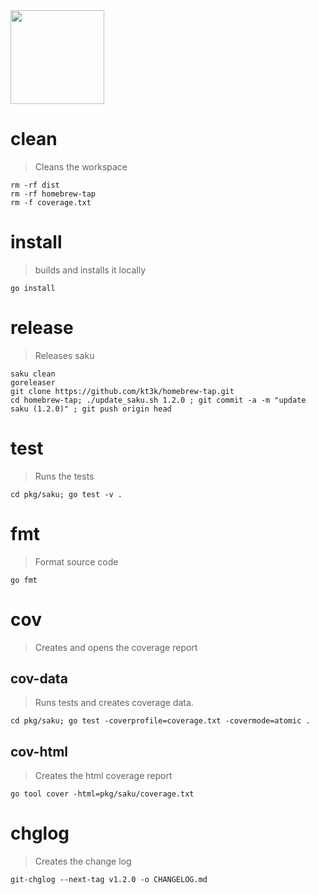 <img width="150" src="https://kt3k.github.io/saku/media/saku-logo.svg" />

# clean
> Cleans the workspace

    rm -rf dist
    rm -rf homebrew-tap
    rm -f coverage.txt

# install
> builds and installs it locally

    go install

# release
> Releases saku

    saku clean
    goreleaser
    git clone https://github.com/kt3k/homebrew-tap.git
    cd homebrew-tap; ./update_saku.sh 1.2.0 ; git commit -a -m "update saku (1.2.0)" ; git push origin head

# test
> Runs the tests

    cd pkg/saku; go test -v .

# fmt
> Format source code

    go fmt

# cov
> Creates and opens the coverage report

## cov-data
> Runs tests and creates coverage data.

    cd pkg/saku; go test -coverprofile=coverage.txt -covermode=atomic .

## cov-html
> Creates the html coverage report

    go tool cover -html=pkg/saku/coverage.txt

# chglog
> Creates the change log

    git-chglog --next-tag v1.2.0 -o CHANGELOG.md
